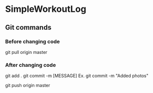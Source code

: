 # SimpleWorkoutLog

## Git commands

### Before changing code 
git pull origin master

### After changing code
git add .
git commit -m [MESSAGE]
  Ex. git commit -m "Added photos"
  
git push origin master
